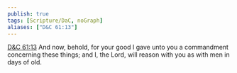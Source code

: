 ```yaml
---
publish: true
tags: [Scripture/DaC, noGraph]
aliases: ["D&C 61:13"]
---
```

[D&C 61:13](https://churchofjesuschrist.org/study/scriptures/dc-testament/dc/61?lang=eng&id=p13#p13) And now, behold, for your good I gave unto you a commandment concerning these things; and I, the Lord, will reason with you as with men in days of old.
